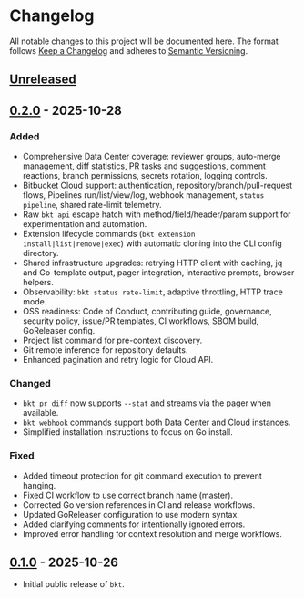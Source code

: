 # Changelog

All notable changes to this project will be documented here. The format follows
[Keep a Changelog](https://keepachangelog.com/en/1.0.0/) and adheres to
[Semantic Versioning](https://semver.org/).

## [Unreleased]

## [0.2.0] - 2025-10-28

### Added
- Comprehensive Data Center coverage: reviewer groups, auto-merge management,
  diff statistics, PR tasks and suggestions, comment reactions, branch
  permissions, secrets rotation, logging controls.
- Bitbucket Cloud support: authentication, repository/branch/pull-request
  flows, Pipelines run/list/view/log, webhook management, `status pipeline`,
  shared rate-limit telemetry.
- Raw `bkt api` escape hatch with method/field/header/param support for
  experimentation and automation.
- Extension lifecycle commands (`bkt extension install|list|remove|exec`) with
  automatic cloning into the CLI config directory.
- Shared infrastructure upgrades: retrying HTTP client with caching, jq and
  Go-template output, pager integration, interactive prompts, browser helpers.
- Observability: `bkt status rate-limit`, adaptive throttling, HTTP trace mode.
- OSS readiness: Code of Conduct, contributing guide, governance, security
  policy, issue/PR templates, CI workflows, SBOM build, GoReleaser config.
- Project list command for pre-context discovery.
- Git remote inference for repository defaults.
- Enhanced pagination and retry logic for Cloud API.

### Changed
- `bkt pr diff` now supports `--stat` and streams via the pager when available.
- `bkt webhook` commands support both Data Center and Cloud instances.
- Simplified installation instructions to focus on Go install.

### Fixed
- Added timeout protection for git command execution to prevent hanging.
- Fixed CI workflow to use correct branch name (master).
- Corrected Go version references in CI and release workflows.
- Updated GoReleaser configuration to use modern syntax.
- Added clarifying comments for intentionally ignored errors.
- Improved error handling for context resolution and merge workflows.

## [0.1.0] - 2025-10-26
- Initial public release of `bkt`.

[Unreleased]: https://github.com/avivsinai/bitbucket-cli/compare/v0.2.0...HEAD
[0.2.0]: https://github.com/avivsinai/bitbucket-cli/compare/v0.1.0...v0.2.0
[0.1.0]: https://github.com/avivsinai/bitbucket-cli/releases/tag/v0.1.0
